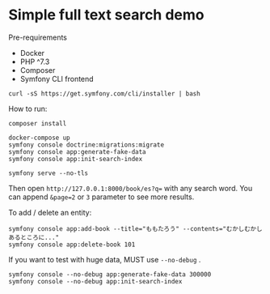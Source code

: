 # Simple full text search demo

Pre-requirements
- Docker
- PHP ^7.3
- Composer
- Symfony CLI frontend

```
curl -sS https://get.symfony.com/cli/installer | bash
```

How to run:

```
composer install

docker-compose up
symfony console doctrine:migrations:migrate
symfony console app:generate-fake-data
symfony console app:init-search-index

symfony serve --no-tls
```

Then open `http://127.0.0.1:8000/book/es?q=` with any search word.
You can append `&page=2` or `3` parameter to see more results.

To add / delete an entity:

```
symfony console app:add-book --title="ももたろう" --contents="むかしむかしあるところに..."
symfony console app:delete-book 101
```

If you want to test with huge data, MUST use `--no-debug` .

```
symfony console --no-debug app:generate-fake-data 300000
symfony console --no-debug app:init-search-index
```
